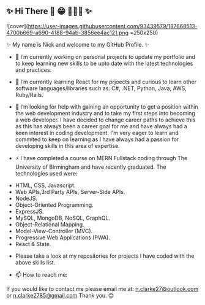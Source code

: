 ## ✨ Hi There 👋 😁 👨🏽‍💻 ✨

![cover](https://user-images.githubusercontent.com/93439579/187668513-4700b669-a690-4188-94ab-3856ee4ac121.png =250x250)


✨ My name is Nick and welcome to my GitHub Profile. ✨

- 🔭 I’m currently working on personal projects to update my portfolio and to keep learning new skills to be upto date with the latest technologies and practices. 

- 🌱 I’m currently learning React for my prjoects and curious to learn other software languages/libraries such as: C#, .NET, Python, Java, AWS, Ruby/Rails.

- 🤔 I’m looking for help with gaining an opportunity to get a position within the web development industry and to take my first steps into becoming a web developer. I have decided to change career paths to achieve this as this has always been a career goal for me and have always had a keen interest in coding development. I'm very eager to learn and commited to keep on learning as I have always had a passion for developing skills in this area of expertise. 

- ⚡ I have completed a course on MERN Fullstack coding through The University of Birmingham and have recently graduated. The technologies used were:
* HTML, CSS, Javascript.
* Web APIs,3rd Party APIs, Server-Side APIs.
* NodeJS.
* Object-Oriented Programming.
* ExpressJS.
* MySQL, MongoDB, NoSQL, GraphQL.
* Object-Relational Mapping.
* Model-View-Controller (MVC).
* Progressive Web Applications (PWA).
* React & State.

- Please take a look at my repositories for projects I have coded with the above skills list.

- 📫 How to reach me:

If you would like to contact me please email me at: n.clarke27@outlook.com or n.clarke2785@gmail.com
Thank you. 😊 
